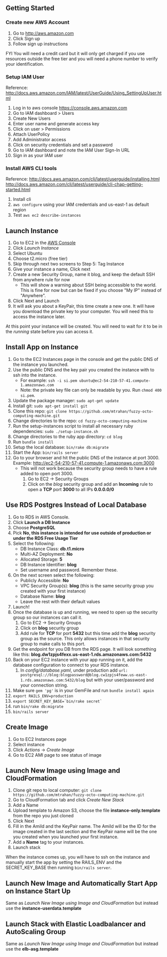 ## Getting Started
### Create new AWS Account

1. Go to http://aws.amazon.com
2. Click Sign up
3. Follow sign up instructions

FYI You will need a credit card but it will only get charged if you use resources outside the free tier and you will need a phone number to verify your identification.

### Setup IAM User

Reference: http://docs.aws.amazon.com/IAM/latest/UserGuide/Using_SettingUpUser.html

1. Log in to aws console https://console.aws.amazon.com
2. Go to IAM dashboard > Users
3. Create New Users
4. Enter user name and generate access key
5. Click on user > Permissions
6. Attach UserPolicy
7. Add Administrator access
8. Click on security credentials and set a password
9. Go to IAM dashboard and note the IAM User Sign-In URL
10. Sign in as your IAM user

### Install AWS CLI tools

Reference: http://docs.aws.amazon.com/cli/latest/userguide/installing.html
           http://docs.aws.amazon.com/cli/latest/userguide/cli-chap-getting-started.html

1. Install cli
2. `aws configure` using your IAM credentials and us-east-1 as default region
3. Test `aws ec2 describe-instances`

## Launch Instance

1. Go to EC2 in the [AWS Console](https://console.aws.amazon.com)
2. Click _Launch Instance_
3. Select Ubuntu
4. Choose t2.micro (free tier)
5. Skip through next two screens to Step 5: Tag Instance
6. Give your instance a name, Click next
7. Create a new Security Group, name it blog, and keep the default SSH from anywhere rule for now
    * This will show a warning about SSH being accessible to the world.  This is fine for now but can be fixed if you choose "My IP" instead of "Anywhere".
8. Click Next and Launch
9. It will ask you about a KeyPair, this time create a new one.  It will have you download the private key to your computer.  You will need this to access the instance later.

At this point your instance will be created.  You will need to wait for it to be in the _running_ state before you can access it.


## Install App on Instance

1. Go to the EC2 Instances page in the console and get the public DNS of the instance you launched.
2. Use the public DNS and the key pair you created the instance with to ssh into the instance.
    * For example: `ssh -i si.pem ubuntu@ec2-54-210-57-41.compute-1.amazonaws.com`
    * Note: the private key file can only be readable by you. Run `chmod 400 si.pem`.
3. Update the package manager: `sudo apt-get update`
4. Install git: `sudo apt-get install git`
5. Clone this repo: `git clone https://github.com/mtrahan/fuzzy-octo-computing-machine.git`
6. Change directories to the repo: `cd fuzzy-octo-computing-machine`
7. Run the setup-instances script to install all necessary ruby dependencies: `sudo ./setup-instance.sh`
8. Change directories to the ruby app directory: `cd blog`
9. Run `bundle install`
10. Setup the local database: `bin/rake db:migrate`
11. Start the App: `bin/rails server`
12. Go to your browser and hit the public DNS of the instance at port 3000.  Example: http://ec2-54-210-57-41.compute-1.amazonaws.com:3000
    * This will not work because the security group needs to have a rule added to open port 3000.
        1. Go to EC2 -> Security Groups
        2. Click on the _blog_ security group and add an **Incoming** rule to open a **TCP** port **3000** to all IPs **0.0.0.0/0**

## Use RDS Postgres Instead of Local Database

1. Go to RDS in AWS Console.
2. Click **Launch a DB Instance**
3. Choose **PostgreSQL**
4. Pick **No, this instance is intended for use outside of production or under the RDS Free Usage Tier**
5. Select the following:
    * DB Instance Class: __db.t1.micro__
    * Multi-AZ Deployment: __No__
    * Allocated Storage: __5__
    * DB Instance Identifier: __blog__
    * Set username and password.  Remember these.
6. On the next screen select the following:
    * Publicly Accessible: __No__
    * VPC Security Group(s): __blog__ (this is the same security group you created with your first instance)
    * Database Name: __blog__
    * Leave the rest with their default values
7. Launch!
8. Once the database is up and running, we need to open up the security group so our instances can call it.
    1. Go to EC2 -> Security Groups
    2. Click on __blog__ security group
    3. Add rule for __TCP__ for port __5432__ but this time add the __blog__ security group as the source.  This only allows instances in that security group to make calls to this port.
9. Get the endpoint for you DB from the RDS page.  It will look something like this: __blog.dw1zpjs4fexx.us-east-1.rds.amazonaws.com:5432__
10. Back on your EC2 instance with your app running on it, add the database configuration to connect to your RDS instance.
    1. In _config/database.yaml_, under production add `url: postgresql://blog:blogpassword@blog.cw1zpjs4feww.us-east-1.rds.amazonaws.com:5432/blog` but with your user/password and your connection string.
11. Make sure `gem 'pg'` is in your GemFile and run `bundle install again`
12. `export RAILS_ENV=production`
13. ```export SECRET_KEY_BASE=`bin/rake secret` ```
14. run `bin/rake db:migrate`
15. `bin/rails server`

## Create Image

1. Go to EC2 Instances page
2. Select instance
3. Click _Actions_ -> _Create Image_
4. Go to EC2 AMI page to see status of image

## Launch New Image using Image and CloudFormation

1. Clone git repo to local computer: `git clone https://github.com/mtrahan/fuzzy-octo-computing-machine.git`
2. Go to CloudFormation tab and click *Create New Stack*
3. Add a Name
4. Upload template to Amazon S3, choose the file __instance-only.template__ from the repo you just cloned
5. Click Next
6. Fill in the AmiId and the KeyPair name.  The AmiId will be the ID for the image created in the last section and the KeyPair name will be the one you created when you launched your first instance.
7. Add a **Name** tag to your instances.
8. Launch stack

When the instance comes up, you will have to ssh on the instance and manually start the app by setting the RAILS_ENV and the SECRET_KEY_BASE then running `bin/rails server`.

## Launch New Image and Automatically Start App on Instance Start Up

Same as *Launch New Image using Image and CloudFormation* but instead use the __instance-userdata.template__

## Launch Stack with Elastic Loadbalancer and AutoScaling Group

Same as *Launch New Image using Image and CloudFormation* but instead use the __elb-asg.template__

